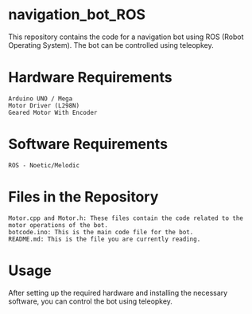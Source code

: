 # navigation_bot_ROS

This repository contains the code for a navigation bot using ROS (Robot Operating System). The bot can be controlled using teleopkey.
# Hardware Requirements

    Arduino UNO / Mega
    Motor Driver (L298N)
    Geared Motor With Encoder

# Software Requirements

    ROS - Noetic/Melodic

# Files in the Repository

    Motor.cpp and Motor.h: These files contain the code related to the motor operations of the bot.
    botcode.ino: This is the main code file for the bot.
    README.md: This is the file you are currently reading.

# Usage

After setting up the required hardware and installing the necessary software, you can control the bot using teleopkey.
